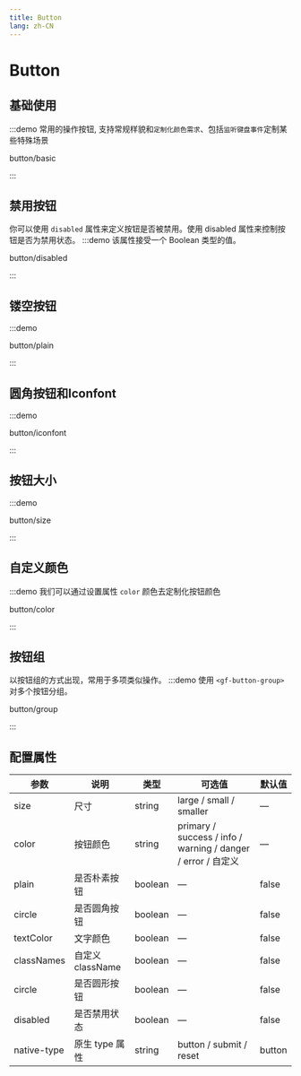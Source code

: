 ```yaml
---
title: Button
lang: zh-CN
---
```


# Button

## 基础使用

:::demo 常用的操作按钮, 支持常规样貌和`定制化颜色需求`、包括`监听键盘事件`定制某些特殊场景

button/basic

:::

## 禁用按钮
你可以使用 `disabled` 属性来定义按钮是否被禁用。使用 disabled 属性来控制按钮是否为禁用状态。 
:::demo 该属性接受一个 Boolean 类型的值。

button/disabled

:::

## 镂空按钮

:::demo

button/plain

:::

## 圆角按钮和Iconfont

:::demo

button/iconfont

:::

## 按钮大小

:::demo

button/size

:::

## 自定义颜色

:::demo 我们可以通过设置属性 `color` 颜色去定制化按钮颜色

button/color

:::

## 按钮组

以按钮组的方式出现，常用于多项类似操作。
:::demo 使用 `<gf-button-group>` 对多个按钮分组。

button/group

:::

## 配置属性
| 参数      | 说明    | 类型      | 可选值       | 默认值   |
|---------- |-------- |---------- |-------------  |-------- |
| size     | 尺寸   | string  |   large / small / smaller           |    —     |
| color     | 按钮颜色   | string    |  primary / success / info / warning / danger / error / 自定义 |     —    |
| plain     | 是否朴素按钮   | boolean    | — | false   |
| circle     | 是否圆角按钮   | boolean    | — | false   |
| textColor     | 文字颜色   | boolean    | — | false   |
| classNames     | 自定义className   | boolean    | — | false   |
| circle     | 是否圆形按钮   | boolean    | — | false   |
| disabled  | 是否禁用状态    | boolean   | —   | false   |
| native-type | 原生 type 属性 | string | button / submit / reset | button |
